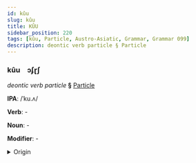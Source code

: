 ```yaml
---
id: kûu
slug: kûu
title: KÛU
sidebar_position: 220
tags: [kûu, Particle, Austro-Asiatic, Grammar, Grammar 099]
description: deontic verb particle § Particle
---
```


### kûu&emsp;<span kind="abugida">ɔʄɽʃ</span>

*deontic verb particle* **§** [Particle](../../tags/Particle)

**IPA**: /ˈku.ʌ/

**Verb**: -

**Noun**: -

**Modifier**: -

<details>
    <summary>Origin</summary>
    Khmer គួរ kuə /kuə/<br/>
    <em>Austro-Asiatic Language Family</em>
</details>